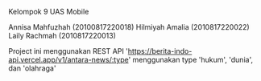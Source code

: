 Kelompok 9 UAS Mobile

Annisa Mahfuzhah (20100817220018)
Hilmiyah Amalia (2010817220022)
Laily Rachmah (2010817220013)

Project ini menggunakan REST API 'https://berita-indo-api.vercel.app/v1/antara-news/:type'
menggunakan type 'hukum', 'dunia', dan 'olahraga'